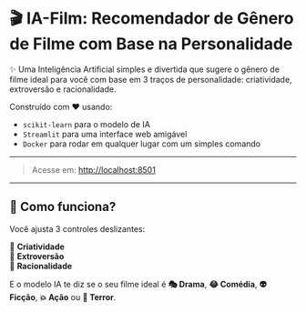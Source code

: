 # 🎬 IA-Film: Recomendador de Gênero de Filme com Base na Personalidade

✨ Uma Inteligência Artificial simples e divertida que sugere o gênero de filme ideal para você com base em 3 traços de personalidade: criatividade, extroversão e racionalidade.

Construído com ❤️ usando:
- `scikit-learn` para o modelo de IA
- `Streamlit` para uma interface web amigável
- `Docker` para rodar em qualquer lugar com um simples comando

---

> Acesse em: [http://localhost:8501](http://localhost:8501)

---

## 🧠 Como funciona?

Você ajusta 3 controles deslizantes:

🔹 **Criatividade**  
🔹 **Extroversão**  
🔹 **Racionalidade**

E o modelo IA te diz se o seu filme ideal é **🎭 Drama**, **😂 Comédia**, **👽 Ficção**, **💥 Ação** ou **👻 Terror**.

